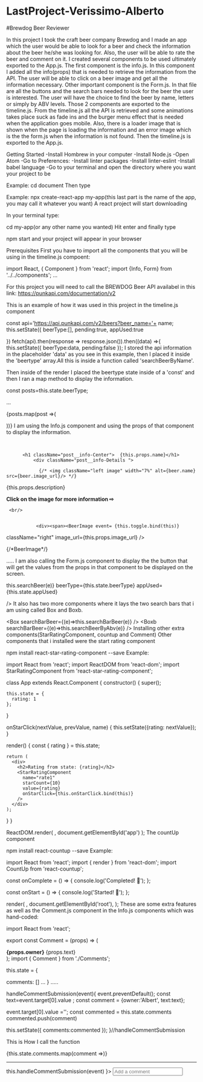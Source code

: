 # LastProject-Verissimo-Alberto

#Brewdog Beer Reviewer

In this project I took the craft beer company Brewdog and I made an app which the user would be able to look for a beer and check the information about the beer he/she was looking for. Also, the user will be able to rate the beer and comment on it. I created several components to be used ultimately exported to the App.js. The first component is the info.js. In this component I added all the info(props) that is needed to retrieve the information from the API. The user will be able to click on a beer image and get all the information necessary. Other important component is the Form.js. In that file are all the buttons and the search bars needed to look for the beer the user is interested. The user will have the choice to find the beer by name, letters or simply by ABV levels. Those 2 components are exported to the timeline.js. From the timeline.js all the API is retrieved and some animations takes place suck as fade ins and the burger menu effect that is needed when the application goes mobile. Also, there is a loader image that is shown when the page is loading the information and an error image which is the the form.js when the information is not found. Then the timeline.js is exported to the App.js.

Getting Started
-Install Hombrew in your computer -Install Node.js -Open Atom -Go to Preferences: -Install linter packages -Install linter-eslint -Install babel language -Go to your terminal and open the directory where you want your project to be

Example:
cd document
Then type

Example:
npx create-react-app my-app(this last part is the name of the app, you may call it whatever you want)
A react project will start downloading

In your terminal type:


cd my-app(or any other name you wanted)
Hit enter and finally type

npm start
and your project will appear in your browser

Prerequisites
First you have to import all the components that you will be using in the timeline.js compoent:

import React, { Component } from 'react';
import {Info, Form} from '../../components';
...

For this project you will need to call the BREWDOG Beer API availabel in this link: https://punkapi.com/documentation/v2

This is an example of how it was used in this project in the timeline.js component

const api='https://api.punkapi.com/v2/beers?beer_name='+ name;
this.setState({
    beerType:[],
    pending:true,
    appUsed:true


})
fetch(api).then(response => response.json()).then((data) =>{
  this.setState({
      beerType:data,
      pending:false
  });
I stored the api information in the placeholder 'data' as you see in this example, then I placed it inside the 'beertype' array.All this is inside a function called 'searchBeerByName'.

Then inside of the render I placed the beertype state inside of a 'const' and then I ran a map method to display the information.

const posts=this.state.beerType;

...

{posts.map(post =>(

  <Info
name={post.name}
description={post.description}
image_url={post.image_url}
ingredients={post.ingredients}
food_pairing={post.food_pairing}
abv={post.abv}
ebc={post.ebc}
ibu={post.ibu}
ph={post.ph}
attenuation_level={post.attenuation_level}
srm={post.srm}
  />
))}
I am using the Info.js component and using the props of that component to display the information.

<div className="post__info">
           <br/>

          <h1 className="post__info-Center">  {this.props.name}</h1>
              <div className="post__info-Details ">

                {/* <img className="left image" width="7%" alt={beer.name} src={beer.image_url}/> */}
 <div className="left post__info-description post__info-Center">{this.props.description}
   <br/>
     <p style={shown} className="left post__info-message"><strong>Click on the image for more information &#x21E8;</strong></p>
 </div>

     <br/>


               <div><span><BeerImage event= {this.toggle.bind(this)}
className="right"  image_url={this.props.image_url} /></span>

</div>{/*BeerImage*/}

.....</div>
I am also calling the Form.js component to display the the button that will get the values from the props in that component to be displayed on the screen.

<Form pending={this.state.pending}
    searchBeer={(e)=>this.searchBeer(e)}
    beerType={this.state.beerType}
    appUsed={this.state.appUsed}

  />
It also has two more components where it lays the two search bars that i am using called Box and Boxb.

<Box searchBarBeer={(e)=>this.searchBarBeer(e)} />
<Boxb searchBarBeer={(e)=>this.searchBeerByAbv(e)} />
Installing other extra components(StarRatingComponent, countup and Comment)
Other components that i installed were the start rating component

npm install react-star-rating-component --save
Example:

import React from 'react';
import ReactDOM from 'react-dom';
import StarRatingComponent from 'react-star-rating-component';

class App extends React.Component {
  constructor() {
    super();

    this.state = {
      rating: 1
    };
  }

  onStarClick(nextValue, prevValue, name) {
    this.setState({rating: nextValue});
  }

  render() {
    const { rating } = this.state;

    return (                
      <div>
        <h2>Rating from state: {rating}</h2>
        <StarRatingComponent
          name="rate1"
          starCount={10}
          value={rating}
          onStarClick={this.onStarClick.bind(this)}
        />
      </div>
    );
  }
}

ReactDOM.render(
  <App />,
  document.getElementById('app')
);
The countUp component

npm install react-countup --save
Example:

import React from 'react';
import { render } from 'react-dom';
import CountUp from 'react-countup';

const onComplete = () => {
  console.log('Completed! 👏');
};

const onStart = () => {
  console.log('Started! 💨');
};

render(
  <CountUp
    className="account-balance"
    start={160527.0127}
    end={-875.0319}
    duration={2.75}
    useEasing={true}
    useGrouping={true}
    separator=" "
    decimals={4}
    decimal=","
    prefix="EUR "
    suffix=" left"
    onComplete={onComplete}
    onStart={onStart}
  />,
  document.getElementById('root'),
);
These are some extra features as well as the Comment.js component in the Info.js components which was hand-coded:

import React from 'react';

export const Comment = (props) => (
  <div>
    <b>{props.owner}</b> {props.text}<br/>

  </div>
);
import { Comment } from './Comments';



this.state = {

  comments: []
  ...
}
.....

handleCommentSubmission(event){
 event.preventDefault();
 const text=event.target[0].value ;
 const comment = {owner:'Albert', text:text};

 event.target[0].value ='';
 const commented = this.state.comments
 commented.push(comment)




 this.setState({
   comments:commented
 });
}//handleCommentSubmission

This is How I call the function

<form>

{this.state.comments.map(comment =><Comment owner={comment.owner} text={comment.text}/>)}
<hr className="post__body-separator" />
<form onSubmit={(event)=>this.handleCommentSubmission(event) }>
<input  placeholder="Add a comment" className="post__coment-input" />

</form>
